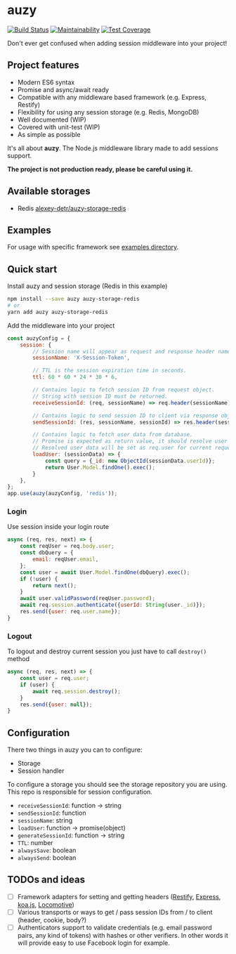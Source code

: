 # auzy

[![Build Status](https://travis-ci.org/alexey-detr/auzy.svg?branch=master)](https://travis-ci.org/alexey-detr/auzy) [![Maintainability](https://api.codeclimate.com/v1/badges/dc7769e214a244cb68aa/maintainability)](https://codeclimate.com/github/alexey-detr/auzy/maintainability) [![Test Coverage](https://api.codeclimate.com/v1/badges/dc7769e214a244cb68aa/test_coverage)](https://codeclimate.com/github/alexey-detr/auzy/test_coverage)

Don't ever get confused when adding session middleware into your project!

## Project features

- Modern ES6 syntax
- Promise and async/await ready
- Compatible with any middleware based framework (e.g. Express, Restify)
- Flexibility for using any session storage (e.g. Redis, MongoDB)
- Well documented (WIP)
- Covered with unit-test (WIP)
- As simple as possible

It's all about **auzy**. The Node.js middleware library made to add sessions support.

**The project is not production ready, please be careful using it.**

## Available storages

- Redis [alexey-detr/auzy-storage-redis](https://github.com/alexey-detr/auzy-storage-redis)

## Examples

For usage with specific framework see [examples directory](https://github.com/alexey-detr/auzy/tree/master/examples).

## Quick start

Install auzy and session storage (Redis in this example)

```bash
npm install --save auzy auzy-storage-redis
# or
yarn add auzy auzy-storage-redis
```

Add the middleware into your project

```js
const auzyConfig = {
    session: {
        // Session name will appear as request and response header name below.
        sessionName: 'X-Session-Token',

        // TTL is the session expiration time in seconds.
        ttl: 60 * 60 * 24 * 30 * 6,

        // Contains logic to fetch session ID from request object.
        // String with session ID must be returned.
        receiveSessionId: (req, sessionName) => req.header(sessionName),

        // Contains logic to send session ID to client via response object.
        sendSessionId: (res, sessionName, sessionId) => res.header(sessionName, sessionId),

        // Contains logic to fetch user data from database.
        // Promise is expected as return value, it should resolve user data.
        // Resolved user data will be set as req.user for current request.
        loadUser: (sessionData) => {
            const query = {_id: new ObjectId(sessionData.userId)};
            return User.Model.findOne().exec();
        }
    },
};
app.use(auzy(auzyConfig, 'redis'));
```

### Login

Use session inside your login route

```js
async (req, res, next) => {
    const reqUser = req.body.user;
    const dbQuery = {
        email: reqUser.email,
    };
    const user = await User.Model.findOne(dbQuery).exec();
    if (!user) {
        return next();
    }
    await user.validPassword(reqUser.password);
    await req.session.authenticate({userId: String(user._id)});
    res.send({user: req.user.name});
}
```

### Logout

To logout and destroy current session you just have to call `destroy()` method

```js
async (req, res, next) => {
    const user = req.user;
    if (user) {
        await req.session.destroy();
    }
    res.send({user: null});
}
```

## Configuration

There two things in auzy you can to configure:

- Storage
- Session handler

To configure a storage you should see the storage repository you are using.
This repo is responsible for session configuration.

- `receiveSessionId`: function → string
- `sendSessionId`: function
- `sessionName`: string
- `loadUser`: function → promise(object)
- `generateSessionId`: function → string
- `TTL`: number
- `alwaysSave`: boolean
- `alwaysSend`: boolean

## TODOs and ideas

- [ ] Framework adapters for setting and getting headers ([Restify](http://restify.com/), [Express](http://expressjs.com/), [koa.js](http://koajs.com/), [Locomotive](http://www.locomotivejs.org))
- [ ] Various transports or ways to get / pass session IDs from / to client (header, cookie, body?)
- [ ] Authenticators support to validate credentials (e.g. email password pairs, any kind of tokens) with hashes or other verifiers. In other words it will provide easy to use Facebook login for example.
